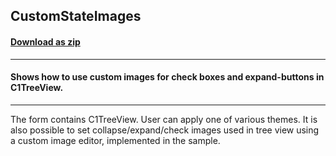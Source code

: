 ## CustomStateImages
#### [Download as zip](https://minhaskamal.github.io/DownGit/#/home?url=https://github.com/GrapeCity/ComponentOne-WinForms-Samples/tree/master/NetFramework\TreeView\VB\CustomStateImages)
____
#### Shows how to use custom images for check boxes and expand-buttons in C1TreeView.
____
The form contains C1TreeView. User can apply one of various themes. It is also possible to set collapse/expand/check images used in tree view using a custom image editor, implemented in the sample. 